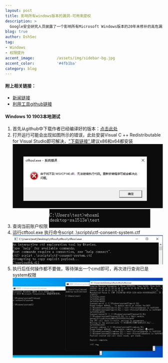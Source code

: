 ```yaml
---
layout: post
title: 影响所有windows版本的漏洞-可用来提权
description: >
  Google安全研究人员披露了一个影响所有Microsoft Windows版本的20年未修补的高危漏洞的详细信息，从Windows XP到最新的Windows 10
blog: true
author: DshSec
tag:
- Windows
- 权限提升
accent_image:          /assets/img/sidebar-bg.jpg
accent_color:          '#4fb1ba'
category: blog
---
```


#### 附上相关链接：
+ [新闻链接](https://thehackernews.com/2019/08/ctfmon-windows-vulnerabilities.html)
+ [利用工具github链接](https://github.com/taviso/ctftool)

#### Windows 10 1903本地测试
1. 首先从github中下载作者已经编译好的版本：[点击此处](https://github.com/taviso/ctftool/releases)
2. 打开运行可能会出现如图所示的错误，此处安装Visual C ++ Redistributable for Visual Studio即可解决，["下载链接"](https://www.microsoft.com/en-us/download/details.aspx?id=48145),建议x86和x64都安装
  ![Full-width image](/assets/img/docs/ctftoolPrivilegeUpgrading/1.png)
3. 查询当前账户权限
  ![Full-width image](/assets/img/docs/ctftoolPrivilegeUpgrading/2.png)
4. 运行ctftool.exe  执行命令script .\scripts\ctf-consent-system.ctf
  ![Full-width image](/assets/img/docs/ctftoolPrivilegeUpgrading/3.png)
5. 执行后任何操作都不要做，等待弹出一个cmd即可，再次进行查询已是system权限
  ![Full-width image](/assets/img/docs/ctftoolPrivilegeUpgrading/4.png)
